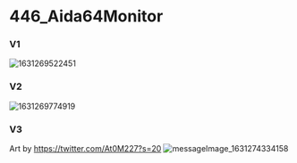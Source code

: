 # 446_Aida64Monitor
### V1 ###
![1631269522451](https://user-images.githubusercontent.com/42707843/132850693-86c7cd4b-1470-43c7-a4a9-f4cff560b95b.jpg)
### V2 ###
![1631269774919](https://user-images.githubusercontent.com/42707843/132850710-60fdf2a5-3c02-48ac-b185-9d2a8ac8f1e3.jpg)
### V3 ###
Art by https://twitter.com/At0M227?s=20
![messageImage_1631274334158](https://user-images.githubusercontent.com/42707843/132850723-2411e856-95a9-4221-893e-0eedbf8355b5.jpg)
